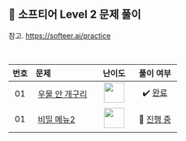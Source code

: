 ## 📂 소프티어 Level 2 문제 풀이

참고. https://softeer.ai/practice

<br>

| **번호** | **문제** | **난이도** | **풀이 여부** |
|:--------:|:--------|:----------:|:-----------:|
| 01 | &nbsp;[우물 안 개구리](https://softeer.ai/practice/6289)&nbsp;&nbsp; | &nbsp;&nbsp;<img src="https://github.com/yuuforest/Baekjoon/assets/97596022/c7f8a4e9-a290-4755-9d06-34f2b805483c" width="40"/>&nbsp;&nbsp; | &nbsp;✔️ [완료](https://github.com/yuuforest/Baekjoon/blob/main/%EC%86%8C%ED%94%84%ED%8B%B0%EC%96%B4/Level%203/%EC%9A%B0%EB%AC%BC%20%EC%95%88%20%EA%B0%9C%EA%B5%AC%EB%A6%AC.py)&nbsp; |
| 01 | &nbsp;[비밀 메뉴2](https://softeer.ai/practice/6259)&nbsp;&nbsp; | &nbsp;&nbsp;<img src="https://github.com/yuuforest/Baekjoon/assets/97596022/c7f8a4e9-a290-4755-9d06-34f2b805483c" width="40"/>&nbsp;&nbsp; | &nbsp;💬 [진행 중](https://github.com/yuuforest/Baekjoon/blob/main/%EC%86%8C%ED%94%84%ED%8B%B0%EC%96%B4/Level%203/%EB%B9%84%EB%B0%80%20%EB%A9%94%EB%89%B42.py)&nbsp; |

